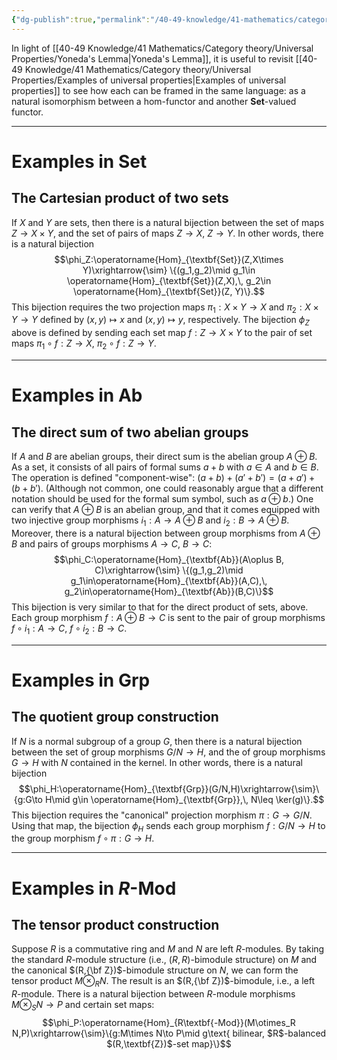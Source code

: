 ```yaml
---
{"dg-publish":true,"permalink":"/40-49-knowledge/41-mathematics/category-theory/universal-properties/examples-of-universal-properties-revisited/","tags":["category_theory"],"updated":"2024-09-30T19:56:17-07:00"}
---
```


In light of [[40-49 Knowledge/41 Mathematics/Category theory/Universal Properties/Yoneda's Lemma\|Yoneda's Lemma]], it is useful to revisit [[40-49 Knowledge/41 Mathematics/Category theory/Universal Properties/Examples of universal properties\|Examples of universal properties]] to see how each can be framed in the same language: as a natural isomorphism between a hom-functor and another $\textbf{Set}$-valued functor.

---
# Examples in $\textbf{Set}$

## The Cartesian product of two sets

If $X$ and $Y$ are sets, then there is a natural bijection between the set of maps $Z\to X\times Y$, and the set of pairs of maps $Z\to X$, $Z\to Y$. In other words, there is a natural bijection
$$\phi_Z:\operatorname{Hom}_{\textbf{Set}}(Z,X\times Y)\xrightarrow{\sim} \{(g_1,g_2)\mid g_1\in \operatorname{Hom}_{\textbf{Set}}(Z,X),\, g_2\in \operatorname{Hom}_{\textbf{Set}}(Z, Y)\}.$$
This bijection requires the two projection maps $\pi_1:X\times Y\to X$ and $\pi_2:X\times Y\to Y$ defined by $(x,y)\mapsto x$ and $(x,y)\mapsto y$, respectively. The bijection $\phi_Z$ above is defined by sending each set map $f:Z\to X\times Y$ to the pair of set maps $\pi_1\circ f:Z\to X$, $\pi_2\circ f:Z\to Y$.

---
# Examples in $\textbf{Ab}$

## The direct sum of two abelian groups

If $A$ and $B$ are abelian groups, their direct sum is the abelian group $A\oplus B$. As a set, it consists of all pairs of formal sums $a+b$ with $a\in A$ and $b\in B$. The operation is defined "component-wise": $(a+b)+(a'+b')=(a+a')+(b+b')$. (Although not common, one could reasonably argue that a different notation should be used for the formal sum symbol, such as $a\oplus b$.) One can verify that $A\oplus B$ is an abelian group, and that it comes equipped with two injective group morphisms $i_1:A\to A\oplus B$ and $i_2:B\to A\oplus B$. Moreover, there is a natural bijection between group morphisms from $A\oplus B$ and pairs of groups morphisms $A\to C$, $B\to C$:
$$\phi_C:\operatorname{Hom}_{\textbf{Ab}}(A\oplus B, C)\xrightarrow{\sim} \{(g_1,g_2)\mid g_1\in\operatorname{Hom}_{\textbf{Ab}}(A,C),\, g_2\in\operatorname{Hom}_{\textbf{Ab}}(B,C)\}$$
This bijection is very similar to that for the direct product of sets, above. Each group morphism $f:A\oplus B\to C$ is sent to the pair of group morphisms $f\circ i_1:A\to C$, $f\circ i_2:B\to C$.

---
# Examples in $\textbf{Grp}$

## The quotient group construction

If $N$ is a normal subgroup of a group $G$, then there is a natural bijection between the set of group morphisms $G/N\to H$, and the of group morphisms $G\to H$ with $N$ contained in the kernel. In other words, there is a natural bijection
$$\phi_H:\operatorname{Hom}_{\textbf{Grp}}(G/N,H)\xrightarrow{\sim}\{g:G\to H\mid g\in \operatorname{Hom}_{\textbf{Grp}},\, N\leq \ker(g)\}.$$
This bijection requires the "canonical" projection morphism $\pi:G\to G/N$. Using that map, the bijection $\phi_H$ sends each group morphism $f:G/N\to H$ to the group morphism $f\circ \pi:G\to H$.

---
# Examples in $R\textbf{-Mod}$

## The tensor product construction

Suppose $R$ is a commutative ring and $M$ and $N$ are left $R$-modules. By taking the standard $R$-module structure (i.e., $(R,R)$-bimodule structure) on $M$ and the canonical $(R,{\bf Z})$-bimodule structure on $N$, we can form the tensor product $M\otimes_R N$. The result is an $(R,{\bf Z})$-bimodule, i.e., a left $R$-module. There is a natural bijection between $R$-module morphisms $M\otimes_S N\to P$ and certain set maps:
$$\phi_P:\operatorname{Hom}_{R\textbf{-Mod}}(M\otimes_R N,P)\xrightarrow{\sim}\{g:M\times N\to P\mid g\text{ bilinear, $R$-balanced $(R,\textbf{Z})$-set map}\}$$